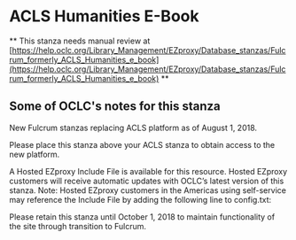 # ACLS Humanities E-Book
** This stanza needs manual review at [https://help.oclc.org/Library_Management/EZproxy/Database_stanzas/Fulcrum_formerly_ACLS_Humanities_e_book](https://help.oclc.org/Library_Management/EZproxy/Database_stanzas/Fulcrum_formerly_ACLS_Humanities_e_book) **

## Some of OCLC's notes for this stanza

New Fulcrum stanzas replacing ACLS platform as of August 1, 2018.

Please place this stanza above your ACLS stanza to obtain access to the new platform.

A Hosted EZproxy Include File is available for this resource. Hosted EZproxy customers will receive automatic updates with OCLC&rsquo;s latest version of this stanza. Note: Hosted EZproxy customers in the Americas using self-service may reference the Include File by adding the following line to config.txt:

Please retain this stanza until October 1, 2018 to maintain functionality of the site through transition to Fulcrum.

&nbsp;
